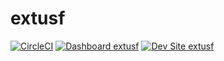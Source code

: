 # extusf


[![CircleCI](https://circleci.com/gh/rjbain/extusf.svg?style=shield)](https://circleci.com/gh/rjbain/extusf)
[![Dashboard extusf](https://img.shields.io/badge/dashboard-extusf-yellow.svg)](https://dashboard.pantheon.io/sites/6a782951-73d0-44c7-8c19-b244013d07c0#dev/code)
[![Dev Site extusf](https://img.shields.io/badge/site-extusf-blue.svg)](http://dev-extusf.pantheonsite.io/)
